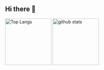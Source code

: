 ## Hi there 👋

<!--
**yuta-ssk/yuta-ssk** is a ✨ _special_ ✨ repository because its `README.md` (this file) appears on your GitHub profile.

Here are some ideas to get you started:

- 🔭 I’m currently working on ...
- 🌱 I’m currently learning ...
- 👯 I’m looking to collaborate on ...
- 🤔 I’m looking for help with ...
- 💬 Ask me about ...
- 📫 How to reach me: ...
- 😄 Pronouns: ...
- ⚡ Fun fact: ...
-->

<p align="left"> 
  <img alt="Top Langs" height="150px" src="https://github-readme-stats-eight-theta-27.vercel.app/api/top-langs/?username=yuta-ssk&layout=compact&show_icons=true&theme=onedark&hide=css,scss,mdx,md" />
  <img alt="github stats" height="150px" src="https://github-readme-stats-eight-theta-27.vercel.app/api?username=yuta-ssk&theme=onedark&show_icons=true" />
</p>
